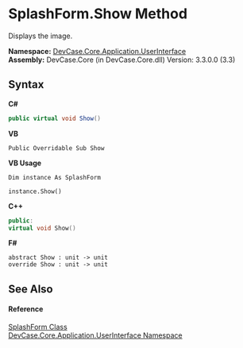# SplashForm.Show Method 
 

Displays the image.

**Namespace:**&nbsp;<a href="N_DevCase_Core_Application_UserInterface">DevCase.Core.Application.UserInterface</a><br />**Assembly:**&nbsp;DevCase.Core (in DevCase.Core.dll) Version: 3.3.0.0 (3.3)

## Syntax

**C#**<br />
``` C#
public virtual void Show()
```

**VB**<br />
``` VB
Public Overridable Sub Show
```

**VB Usage**<br />
``` VB Usage
Dim instance As SplashForm

instance.Show()
```

**C++**<br />
``` C++
public:
virtual void Show()
```

**F#**<br />
``` F#
abstract Show : unit -> unit 
override Show : unit -> unit 
```


## See Also


#### Reference
<a href="T_DevCase_Core_Application_UserInterface_SplashForm">SplashForm Class</a><br /><a href="N_DevCase_Core_Application_UserInterface">DevCase.Core.Application.UserInterface Namespace</a><br />